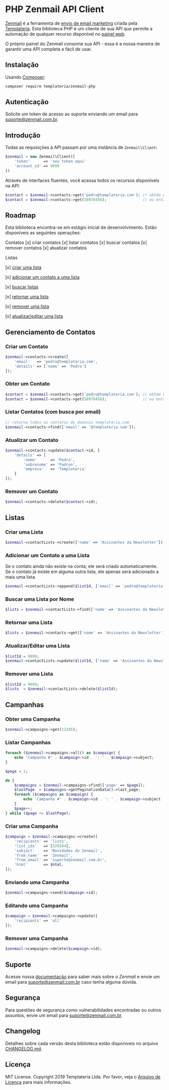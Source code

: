# PHP Zenmail API Client

[Zenmail](https://zenmail.com.br) é a ferramenta de [envio de email marketing](https://zenmail.com.br/recursos/) criada pela [Templateria](https://templateria.com/). Esta biblioteca PHP é um cliente de sua API que permite a automação de qualquer recurso disponível no [painel web](https://app.zenmail.marketing).

O próprio painel do Zenmail consome sua API - essa é a nossa maneira de garantir uma API completa e fácil de usar.

## Instalação

Usando [Composer](https://getcomposer.org):

```bash
composer require templateria/zenmail-php
```

## Autenticação

Solicite um token de acesso ao suporte enviando um email para [suporte@zenmail.com.br](mailto:suporte@zenmail.com.br).

## Introdução

Todas as requisições à API passam por uma instância de `Zenmail\Client`:

```php
$zenmail = new Zenmail\Client([
    'token'      => 'seu token aqui'
    'account_id' => 9999
])
```

Através de interfaces fluentes, você acessa todos os recursos disponíveis na API:

```php
$contact = $zenmail->contacts->get('pedro@templateria.com'); // obtém um contato pelo email
$contact = $zenmail->contacts->get(58978456);                // ou então diretamente pelo ID
```

## Roadmap

Esta biblioteca encontra-se em estágio inicial de desenvolvimento. Estão disponíveis as seguintes operações:

Contatos
[x] criar contatos
[x] listar contatos
[x] buscar contatos
[x] remover contatos
[x] atualizar contatos

Listas

[x] [criar uma lista](#lists-create)

[x] [adicionar um contato a uma lista](#lists-append)

[x] [buscar listas](#lists-list)

[x] [retornar uma lista](#lists-get)

[x] [remover uma lista](#lists-delete)

[x] [atualizar/editar uma lista](#lists-update)


## Gerenciamento de Contatos

### Criar um Contato

```php
$zenmail->contacts->create([
    'email'   => 'pedro@templateria.com',
    'details' => ['nome' => 'Pedro']
]);
```

### Obter um Contato

```php
$contact = $zenmail->contacts->get('pedro@templateria.com'); // obtém um contato pelo email
$contact = $zenmail->contacts->get(58978456);                // ou então diretamente pelo ID
```

### Listar Contatos (com busca por email)

```php
// retorna todos os contatos do domínio templateria.com
$zenmail->contacts->find(['email' => '@templateria.com']);
```

### Atualizar um Contato

```php
$zenmail->contacts->update($contact->id, [
    'details' => [
        'nome'      => 'Pedro',
        'sobrenome' => 'Padron',
        'empresa'   => 'Templateria'
    ]
]);
```

### Remover um Contato

```php
$zenmail->contacts->delete($contact->id);
```

## Listas

### Criar uma Lista <a name="lists-create"></a>

```php
$zenmail->contactLists->create(['name' => 'Assinantes da Newsletter']);
```

### Adicionar um Contato a uma Lista <a name="lists-append"></a>

Se o contato ainda não existe na conta, ele será criado automaticamente. Se o contato já existe em alguma outra lista, ele apenas será adicionado a mais uma lista.

```php
$zenmail->contactLists->append($listId, ['email' => 'pedro@templateria.com']);
```

### Buscar uma Lista por Nome <a name="lists-find"></a>

```php
$lists = $zenmail->contactLists->find(['name' => 'Assinantes da Newsletter']);
```

### Retornar uma Lista <a name="lists-get"></a>

```php
$lists = $zenmail->contacts->get(['name' => 'Assinantes da Newsletter']);
```

### Atualizar/Editar uma Lista <a name="lists-update"></a>

```php
$listId = 9999;
$zenmail->contactLists->update($listId, ['name' => 'Assinantes da Newsletter pelo Site']);
```

### Remover uma Lista <a name="lists-delete"></a>

```php
$listId = 9999;
$lists  = $zenmail->contactLists->delete($listId);
```

## Campanhas

### Obter uma Campanha

```php
$zenmail->campaigns->get(12345);
```

### Listar Campanhas

```php
foreach ($zenmail->campaigns->all() as $campaign) {
    echo 'Campanha #' . $campaign->id . ': ' . $campaign->subject;
}
```

```php
$page = 1;

do {
    $campaigns = $zenmail->campaigns->find(['page' => $page]);
    $lastPage  = $campaigns->getPaginationData()->last_page;
    foreach ($campaigns as $campaign) {
        echo 'Campanha #' . $campaign->id . ': ' . $campaign->subject . "\n";
    }
    $page++;
} while ($page <= $lastPage);
```

### Criar uma Campanha

```php
$campaign = $zenmail->campaigns->create([
    'recipients' => 'lists',
    'list_ids'   => [329104],
    'subject'    => 'Novidades do Zenmail',
    'from_name'  => 'Zenmail',
    'from_email' => 'suporte@zenmail.com.br',
    'html'       => $html,
]);
```

### Enviando uma Campanha

```php
$zenmail->campaigns->send($campaign->id);
```

### Editando uma Campanha

```php
$campaign = $zenmail->campaigns->update([
    'recipients' => 'all'
]);
```

### Remover uma Campanha

```php
$zenmail->campaigns->delete($campaign->id);
```

## Suporte

Acesse nossa [documentação](https://zenmail.com.br/ajuda) para saber mais sobre o *Zenmail* e envie um email para [suporte@zenmail.com.br](mailto:suporte@zenmail.com.br) caso tenha alguma dúvida.

## Segurança

Para questões de segurança como vulnerabilidades encontradas ou outros assuntos, envie um email para [suporte@zenmail.com.br](mailto:suporte@zenmail.com.br).

## Changelog

Detalhes sobre cada versão desta biblioteca estão disponíveis no arquivo [CHANGELOG.md](CHANGELOG.md).

## Licença

MIT License. Copyright 2019 Templateria Ltda. Por favor, veja o [Arquivo de Licença](LICENSE.md) para mais informações.